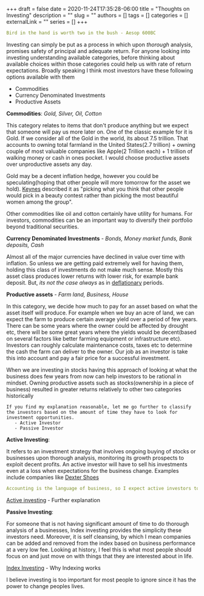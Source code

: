 +++ 
draft = false
date = 2020-11-24T17:35:28-06:00
title = "Thoughts on Investing"
description = ""
slug = ""
authors = []
tags = []
categories = []
externalLink = ""
series = []
+++

```yaml
Bird in the hand is worth two in the bush - Aesop 600BC
```

Investing can simply be put as a process in which upon *thorough* analysis, promises safety of principal and adequate return. For anyone looking into investing understanding available categories, before thinking about available choices within those categories could help us with rate of return expectations. Broadly speaking I think most investors have these following options available with them

  - Commodities 
  - Currency Denominated Investments
  - Productive Assets

**Commodities**: *Gold, Silver, Oil, Cotton*

   This category relates to items that don't produce anything but we expect that someone will pay us more later on. One of the classic example for it is Gold. If we consider all of the Gold in the world, its about 7.5 trillion. That accounts to owning total farmland in the United States(2.7 trillion) + owning couple of most valuable companies like Apple(2 Trillion each) + 1 trillion of walking money or cash in ones pocket. I would choose productive assets over unproductive assets any day.
   
   Gold may be a decent inflation hedge, however you could be speculating(hoping that other people will more tomorrow for the asset we hold). [Keynes](https://en.wikipedia.org/wiki/John_Maynard_Keynes) described it as "picking what you think that other people would pick in a beauty contest rather than picking the most beautiful women among the group". 

   Other commodities like oil and cotton certainly have utility for humans. For investors, commodities can be an important way to diversify their portfolio beyond traditional securities.

**Currency Denominated Investments** - *Bonds, Money market funds, Bank deposits, Cash* 

   Almost all of the major currencies have declined in value over time with inflation. So unless we are getting paid extremely well for having them, holding this class of investments do not make much sense. Mostly this asset class produces lower returns with lower risk, for example bank deposit. But, *its not the case always* as in [deflationary](https://www.investopedia.com/terms/d/deflation.asp) periods.

**Productive assets** - *Farm land, Business, House*

  In this category, we decide how much to pay for an asset based on what the asset itself will produce. For example when we buy an acre of land, we can expect the farm to produce certain average yield over a period of few years.  There can be some years where the owner could be affected by drought etc, there will be some great years where the yields would be decent(based on several factors like better farming equipment or infrastructure etc). Investors can roughly calculate maintenance costs, taxes etc to determine the cash the farm can deliver to the owner. Our job as an investor is take this into account and pay a fair price for a successful investment.

  When we are investing in stocks having this approach of looking at what the business does few years from now can help investors to be rational in mindset. Owning productive assets such as stocks(ownership in a piece of business) resulted in greater returns relatively to other two categories historically


```
If you find my explanation reasonable, let me go further to classify the investors based on the amount of time they have to look for investment opportunities. 
   - Active Investor 
   - Passive Investor
```

**Active Investing**:

It refers to an investment strategy that involves ongoing buying of stocks or businesses upon thorough analysis, monitoring its growth prospects to exploit decent profits. An active investor will have to sell his investments even at a loss when expectations for the business change. Examples include companies like [Dexter Shoes](https://www.reuters.com/article/us-berkshire-buffett-failure/buffett-calls-dexter-shoe-his-worst-deal-ever-idUSN2921504820080301)

```yaml
Accounting is the language of business, so I expect active investors to be well versed with it. 
```
[Active investing](https://www.investopedia.com/terms/a/activeinvesting.asp) - Further explanation 

**Passive Investing**: 

For someone that is not having significant amount of time to do thorough analysis of a businesses, Index investing provides the simplicity these investors need.  Moreover, it is self cleansing, by which I mean companies can be added and removed from the index based on business performance at a very low fee. Looking at history, I feel this is what most people should focus on and just move on with things that they are interested about in life. 

[Index Investing](https://www.thesimpledollar.com/investing/what-is-index-investing-and-why-does-it-work/) - Why Indexing works

I believe investing is too important for most people to ignore since it has the power to change peoples lives.